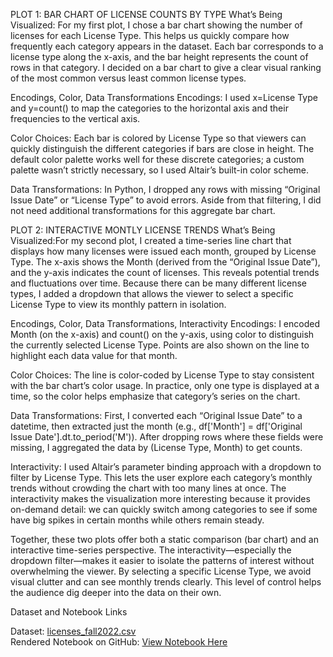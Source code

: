 PLOT 1: BAR CHART OF LICENSE COUNTS BY TYPE
What’s Being Visualized:
For my first plot, I chose a bar chart showing the number of licenses for each License Type. This helps us quickly compare how frequently each category appears in the dataset. Each bar corresponds to a license type along the x-axis, and the bar height represents the count of rows in that category. I decided on a bar chart to give a clear visual ranking of the most common versus least common license types.

Encodings, Color, Data Transformations
Encodings: I used x=License Type and y=count() to map the categories to the horizontal axis and their frequencies to the vertical axis.

Color Choices: Each bar is colored by License Type so that viewers can quickly distinguish the different categories if bars are close in height. The default color palette works well for these discrete categories; a custom palette wasn’t strictly necessary, so I used Altair’s built-in color scheme.

Data Transformations: In Python, I dropped any rows with missing “Original Issue Date” or “License Type” to avoid errors. Aside from that filtering, I did not need additional transformations for this aggregate bar chart.

PLOT 2: INTERACTIVE MONTLY LICENSE TRENDS
What’s Being Visualized:For my second plot, I created a time-series line chart that displays how many licenses were issued each month, grouped by License Type. The x-axis shows the Month (derived from the “Original Issue Date”), and the y-axis indicates the count of licenses. This reveals potential trends and fluctuations over time. Because there can be many different license types, I added a dropdown that allows the viewer to select a specific License Type to view its monthly pattern in isolation.

Encodings, Color, Data Transformations, Interactivity
Encodings: I encoded Month (on the x-axis) and count() on the y-axis, using color to distinguish the currently selected License Type. Points are also shown on the line to highlight each data value for that month.

Color Choices: The line is color-coded by License Type to stay consistent with the bar chart’s color usage. In practice, only one type is displayed at a time, so the color helps emphasize that category’s series on the chart.

Data Transformations: First, I converted each “Original Issue Date” to a datetime, then extracted just the month (e.g., df['Month'] = df['Original Issue Date'].dt.to_period('M')). After dropping rows where these fields were missing, I aggregated the data by (License Type, Month) to get counts.

Interactivity: I used Altair’s parameter binding approach with a dropdown to filter by License Type. This lets the user explore each category’s monthly trends without crowding the chart with too many lines at once. The interactivity makes the visualization more interesting because it provides on-demand detail: we can quickly switch among categories to see if some have big spikes in certain months while others remain steady.


Together, these two plots offer both a static comparison (bar chart) and an interactive time-series perspective. The interactivity—especially the dropdown filter—makes it easier to isolate the patterns of interest without overwhelming the viewer. By selecting a specific License Type, we avoid visual clutter and can see monthly trends clearly. This level of control helps the audience dig deeper into the data on their own.



Dataset and Notebook Links

Dataset: [licenses_fall2022.csv](https://github.com/UIUC-iSchool-DataViz/is445_data/raw/main/licenses_fall2022.csv)  
Rendered Notebook on GitHub: [View Notebook Here](https://github.com/SMRUTI2025/DATAVIZ-ASSIGNMENT/blob/main/YOUR_NOTEBOOK.ipynb)

